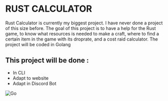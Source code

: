 # RUST CALCULATOR

 Rust Calculator is currently my biggest project. I have never done a project of this size before. The goal of this project is to have a help for the Rust game, to know what resources is needed to make a craft, where to find a certain item in the game with its droprate, and a cost raid calculator. The project will be coded in Golang
## This project will be done :
- In CLI
- Adapt to website
- Adapt in Discord Bot

![Go](https://img.shields.io/badge/go-%2300ADD8.svg?style=for-the-badge&logo=go&logoColor=white)